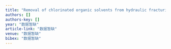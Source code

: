```yaml
---
title: "Removal of chlorinated organic solvents from hydraulic fracturing wastewater by bare and entrapped nanoscale zero-valent iron"
authors: []
authors-key: []
year: "数据暂缺"
article-link: "数据暂缺"
venue: "数据暂缺"
bibex: "数据暂缺"
---
```

